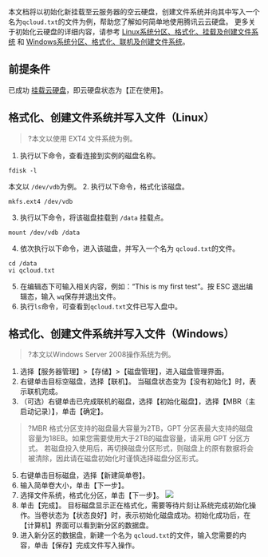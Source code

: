 本文档将以初始化新挂载至云服务器的空云硬盘，创建文件系统并向其中写入一个名为`qcloud.txt`的文件为例，帮助您了解如何简单地使用腾讯云云硬盘。
更多关于初始化云硬盘的详细内容，请参考 [Linux系统分区、格式化、挂载及创建文件系统](/document/product/362/6735) 和 [Windows系统分区、格式化、联机及创建文件系统](https://cloud.tencent.com/document/product/362/6734)。

## 前提条件
已成功 [挂载云硬盘](https://cloud.tencent.com/document/product/362/32402)，即云硬盘状态为【正在使用】。

## 格式化、创建文件系统并写入文件（Linux）
>?本文以使用 EXT4 文件系统为例。

1. 执行以下命令，查看连接到实例的磁盘名称。
 ```
fdisk -l
```
本文以 `/dev/vdb`为例。
2. 执行以下命令，格式化该磁盘。
```
mkfs.ext4 /dev/vdb
```
3. 执行以下命令，将该磁盘挂载到 `/data` 挂载点。
```
mount /dev/vdb /data
```
4. 依次执行以下命令，进入该磁盘，并写入一个名为 `qcloud.txt`的文件。
```
cd /data
vi qcloud.txt
```
5. 在编辑态下可输入相关内容，例如：“This is my first test”。按 ESC 退出编辑态，输入 `wq`保存并退出文件。
6. 执行`ls`命令，可查看到`qcloud.txt`文件已写入盘中。

## 格式化、创建文件系统并写入文件（Windows）
>?本文以Windows Server 2008操作系统为例。

1. 选择【服务器管理】>【存储】>【磁盘管理】，进入磁盘管理界面。
2. 右键单击目标空磁盘，选择【联机】。
 当磁盘状态变为【没有初始化】时，表示联机完成。
3. （可选）右键单击已完成联机的磁盘，选择【初始化磁盘】，选择【MBR（主启动记录）】，单击【确定】。
 >?MBR 格式分区支持的磁盘最大容量为2TB，GPT 分区表最大支持的磁盘容量为18EB。如果您需要使用大于2TB的磁盘容量，请采用 GPT 分区方式。
若磁盘投入使用后，再切换磁盘分区形式，则磁盘上的原有数据将会被清除，因此请在磁盘初始化时谨慎选择磁盘分区形式。
5. 右键单击目标磁盘，选择【新建简单卷】。
4. 输入简单卷大小，单击【下一步】。
5. 选择文件系统，格式化分区，单击【下一步】。
 ![](https://main.qcloudimg.com/raw/463ee4c2b1f14064ec5f43dd244a29a3.jpg)
6. 单击【完成】。
 目标磁盘显示正在格式化，需要等待片刻让系统完成初始化操作。当卷状态为【状态良好】时，表示初始化磁盘成功。初始化成功后，在【计算机】界面可以看到新分区的数据盘。
7. 进入新分区的数据盘，新建一个名为 `qcloud.txt`的文件，输入您需要的内容，单击【保存】完成文件写入操作。

